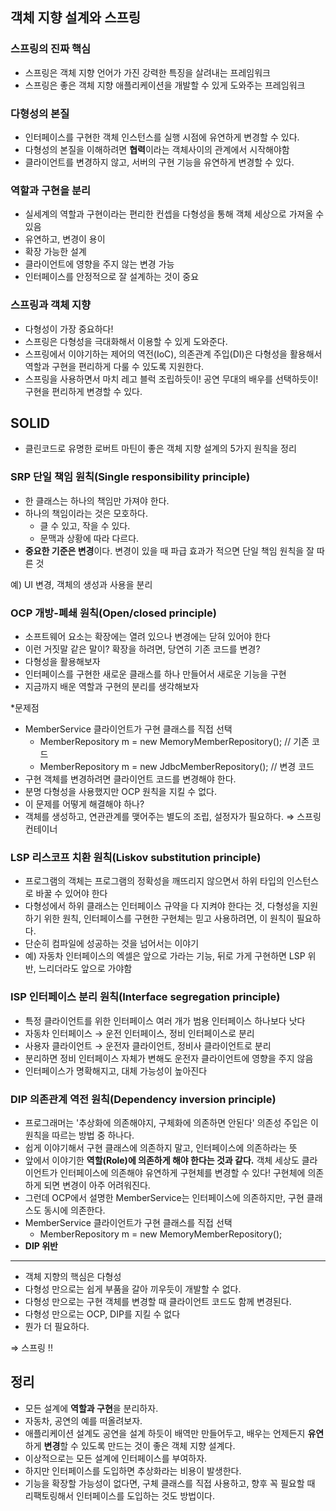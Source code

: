 ## 객체 지향 설계와 스프링

### 스프링의 진짜 핵심

- 스프링은 객체 지향 언어가 가진 강력한 특징을 살려내는 프레임워크
- 스프링은 좋은 객체 지향 애플리케이션을 개발할 수 있게 도와주는 프레임워크

### 다형성의 본질

- 인터페이스를 구현한 객체 인스턴스를 실행 시점에 유연하게 변경할 수 있다.
- 다형성의 본질을 이해하려면 **협력**이라는 객체사이의 관계에서 시작해야함
- 클라이언트를 변경하지 않고, 서버의 구현 기능을 유연하게 변경할 수 있다.

### 역할과 구현을 분리

- 실세계의 역할과 구현이라는 편리한 컨셉을 다형성을 통해 객체 세상으로 가져올 수 있음
- 유연하고, 변경이 용이
- 확장 가능한 설계
- 클라이언트에 영향을 주지 않는 변경 가능
- 인터페이스를 안정적으로 잘 설계하는 것이 중요

### 스프링과 객체 지향

- 다형성이 가장 중요하다!
- 스프링은 다형성을 극대화해서 이용할 수 있게 도와준다.
- 스프링에서 이야기하는 제어의 역전(IoC), 의존관계 주입(DI)은 다형성을 활용해서 역할과 구현을 편리하게 다룰 수 있도록 지원한다.
- 스프링을 사용하면서 마치 레고 블럭 조립하듯이! 공연 무대의 배우를 선택하듯이! 구현을 편리하게 변경할 수 있다.

## SOLID

- 클린코드로 유명한 로버트 마틴이 좋은 객체 지향 설계의 5가지 원칙을 정리

### SRP 단일 책임 원칙(Single responsibility principle)

- 한 클래스는 하나의 책임만 가져야 한다.
- 하나의 책임이라는 것은 모호하다.
    - 클 수 있고, 작을 수 있다.
    - 문맥과 상황에 따라 다르다.
- **중요한 기준은 변경**이다. 변경이 있을 때 파급 효과가 적으면 단일 책임 원칙을 잘 따른 것

예) UI 변경, 객체의 생성과 사용을 분리

### OCP 개방-폐쇄 원칙(Open/closed principle)

- 소프트웨어 요소는 확장에는 열려 있으나 변경에는 닫혀 있어야 한다
- 이런 거짓말 같은 말이? 확장을 하려면, 당연히 기존 코드를 변경?
- 다형성을 활용해보자
- 인터페이스를 구현한 새로운 클래스를 하나 만들어서 새로운 기능을 구현
- 지금까지 배운 역할과 구현의 분리를 생각해보자

*문제점

- MemberService 클라이언트가 구현 클래스를 직접 선택
    - MemberRepository m = new MemoryMemberRepository(); // 기존 코드
    - MemberRepository m = new JdbcMemberRepository(); // 변경 코드
- 구현 객체를 변경하려면 클라이언트 코드를 변경해야 한다.
- 분명 다형성을 사용했지만 OCP 원칙을 지킬 수 없다.
- 이 문제를 어떻게 해결해야 하나?
- 객체를 생성하고, 연관관계를 맺어주는 별도의 조립, 설정자가 필요하다. ⇒ 스프링 컨테이너

### LSP 리스코프 치환 원칙(Liskov substitution principle)

- 프로그램의 객체는 프로그램의 정확성을 깨뜨리지 않으면서 하위 타입의 인스턴스로 바꿀 수 있어야 한다
- 다형성에서 하위 클래스는 인터페이스 규약을 다 지켜야 한다는 것, 다형성을 지원하기 위한 원칙, 인터페이스를 구현한 구현체는 믿고 사용하려면, 이 원칙이 필요하다.
- 단순히 컴파일에 성공하는 것을 넘어서는 이야기
- 예) 자동차 인터페이스의 엑셀은 앞으로 가라는 기능, 뒤로 가게 구현하면 LSP 위반, 느리더라도 앞으로 가야함

### ISP 인터페이스 분리 원칙(Interface segregation principle)

- 특정 클라이언트를 위한 인터페이스 여러 개가 범용 인터페이스 하나보다 낫다
- 자동차 인터페이스 → 운전 인터페이스, 정비 인터페이스로 분리
- 사용자 클라이언트 → 운전자 클라이언트, 정비사 클라이언트로 분리
- 분리하면 정비 인터페이스 자체가 변해도 운전자 클라이언트에 영향을 주지 않음
- 인터페이스가 명확해지고, 대체 가능성이 높아진다

### DIP 의존관계 역전 원칙(Dependency inversion principle)

- 프로그래머는 '추상화에 의존해야지, 구체화에 의존하면 안된다' 의존성 주입은 이 원칙을 따르는 방법 중 하나다.
- 쉽게 이야기해서 구현 클래스에 의존하지 말고, 인터페이스에 의존하라는 뜻
- 앞에서 이야기한 **역할(Role)에 의존하게 해야 한다는 것과 같다.** 객체 세상도 클라이언트가 인터페이스에 의존해야 유연하게 구현체를 변경할 수 있다! 구현체에 의존하게 되면 변경이 아주 어려워진다.
- 그런데 OCP에서 설명한 MemberService는 인터페이스에 의존하지만, 구현 클래스도 동시에 의존한다.
- MemberService 클라이언트가 구현 클래스를 직접 선택
    - MemberRepository m = new MemoryMemberRepository();
- **DIP 위반**

---

- 객체 지향의 핵심은 다형성
- 다형성 만으로는 쉽게 부품을 갈아 끼우듯이 개발할 수 없다.
- 다형성 만으로는 구현 객체를 변경할 때 클라이언트 코드도 함께 변경된다.
- 다형성 만으로는 OCP, DIP를 지킬 수 없다
- 뭔가 더 필요하다.

⇒ 스프링 !!

## 정리

- 모든 설계에 **역할과 구현**을 분리하자.
- 자동차, 공연의 예를 떠올려보자.
- 애플리케이션 설계도 공연을 설계 하듯이 배역만 만들어두고, 배우는 언제든지 **유연**하게 **변경**할 수 있도록 만드는 것이 좋은 객체 지향 설계다.
- 이상적으로는 모든 설계에 인터페이스를 부여하자.
- 하지만 인터페이스를 도입하면 추상화라는 비용이 발생한다.
- 기능을 확장할 가능성이 없다면, 구체 클래스를 직접 사용하고, 향후 꼭 필요할 때 리팩토링해서 인터페이스를 도입하는 것도 방법이다.